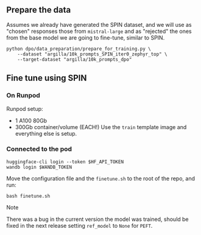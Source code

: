 ## Prepare the data

Assumes we already have generated the SPIN dataset, and we will use as "chosen" responses those from `mistral-large` and as "rejected" the ones from the base model we are going to fine-tune, similar to SPIN.

```console
python dpo/data_preparation/prepare_for_training.py \
    --dataset "argilla/10k_prompts_SPIN_iter0_zephyr_top" \
    --target-dataset "argilla/10k_prompts_dpo"
```

## Fine tune using SPIN

### On Runpod

Runpod setup:
- 1 A100 80Gb
- 300Gb container/volume (EACH!)
Use the `train` template image and everything else is setup.

### Connected to the pod

```console
huggingface-cli login --token $HF_API_TOKEN
wandb login $WANDB_TOKEN
```

Move the configuration file and the `finetune.sh` to the root of the repo, and run:

```console
bash finetune.sh
```

> [!NOTE]
> There was a bug in the current version the model was trained, should be fixed in the next release setting `ref_model` to `None` for `PEFT`.

